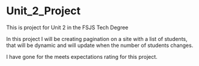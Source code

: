 # Unit_2_Project
 This is project for Unit 2 in the FSJS Tech Degree
 
 In this project I will be creating pagination on a site with a list of students, that will be dynamic and will update when the number of students changes.

 I have gone for the meets expectations rating for this project.
